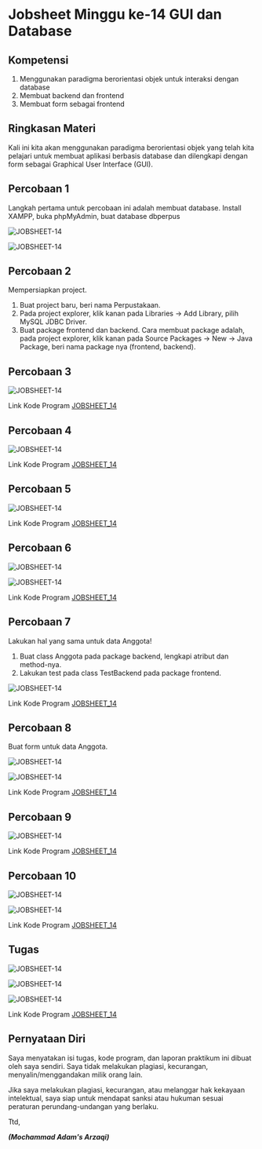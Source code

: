 # Jobsheet Minggu ke-14 GUI dan Database

## Kompetensi

1. Menggunakan paradigma berorientasi objek untuk interaksi dengan database 
2. Membuat backend dan frontend 
3. Membuat form sebagai frontend 

## Ringkasan Materi

Kali ini kita akan menggunakan paradigma berorientasi objek yang telah kita pelajari untuk membuat aplikasi berbasis database dan dilengkapi dengan form sebagai Graphical User Interface (GUI).

## Percobaan 1
Langkah pertama untuk percobaan ini adalah membuat database. Install XAMPP, buka phpMyAdmin, buat database dbperpus

![JOBSHEET-14](img/database.png)

![JOBSHEET-14](img/database2.png)

## Percobaan 2 
Mempersiapkan project. 
1. Buat project baru, beri nama Perpustakaan. 
2. Pada project explorer, klik kanan pada Libraries → Add Library, pilih MySQL JDBC Driver. 
3. Buat package frontend dan backend. Cara membuat package adalah, pada project explorer, klik kanan pada Source Packages → New → Java Package, beri nama package nya (frontend, backend).

## Percobaan 3
![JOBSHEET-14](img/dbhalper.png)

Link Kode Program [JOBSHEET_14](../../src/14_GUI_dan_Database/DBHelper.java)

## Percobaan 4 
![JOBSHEET-14](img/kategori.png)

Link Kode Program [JOBSHEET_14](../../src/14_GUI_dan_Database/Kategori.java)

## Percobaan 5 
![JOBSHEET-14](img/testbackend.png)

Link Kode Program [JOBSHEET_14](../../src/14_GUI_dan_Database/TestBackend.java)

## Percobaan 6 

![JOBSHEET-14](img/frmkategoricode.png)

![JOBSHEET-14](img/frmkategoridesign.png)

Link Kode Program [JOBSHEET_14](../../src/14_GUI_dan_Database/FrmKategori.java)

## Percobaan 7

Lakukan hal yang sama untuk data Anggota!  
1. Buat class Anggota pada package backend, lengkapi atribut dan method-nya.  
2. Lakukan test pada class TestBackend pada package frontend.

![JOBSHEET-14](img/anggota.png)

Link Kode Program [JOBSHEET_14](../../src/14_GUI_dan_Database/Anggota.java)

## Percobaan 8

Buat form untuk data Anggota.

![JOBSHEET-14](img/frmanggotacode.png)

![JOBSHEET-14](img/frmanggotadesign.png)

Link Kode Program [JOBSHEET_14](../../src/14_GUI_dan_Database/FrmAnggota.java)

## Percobaan 9

![JOBSHEET-14](img/buku.png)

Link Kode Program [JOBSHEET_14](../../src/14_GUI_dan_Database/Buku.java)

## Percobaan 10

![JOBSHEET-14](img/frmbukucode.png)

![JOBSHEET-14](img/frmbukudesign.png)

Link Kode Program [JOBSHEET_14](../../src/14_GUI_dan_Database/FrmBuku.java)

## Tugas 

![JOBSHEET-14](img/peminjaman.png)

![JOBSHEET-14](img/frmpeminjamancode.png)

![JOBSHEET-14](img/frmpeminjamandesign.png)

Link Kode Program [JOBSHEET_14](../../src/14_GUI_dan_Database/FrmPeminjaman.java)

## Pernyataan Diri

Saya menyatakan isi tugas, kode program, dan laporan praktikum ini dibuat oleh saya sendiri. Saya tidak melakukan plagiasi, kecurangan, menyalin/menggandakan milik orang lain.

Jika saya melakukan plagiasi, kecurangan, atau melanggar hak kekayaan intelektual, saya siap untuk mendapat sanksi atau hukuman sesuai peraturan perundang-undangan yang berlaku.

Ttd,

***(Mochammad Adam's Arzaqi)***